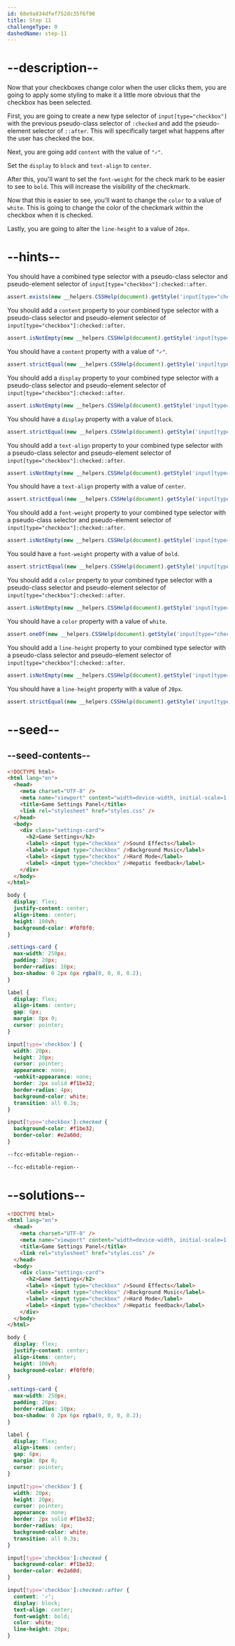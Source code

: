 ```yaml
---
id: 68e9a834dfef752dc35f6f90
title: Step 11
challengeType: 0
dashedName: step-11
---
```


# --description--

Now that your checkboxes change color when the user clicks them, you are going to apply some styling to make it a little more obvious that the checkbox has been selected.

First, you are going to create a new type selector of `input[type="checkbox"]` with the previous pseudo-class selector of `:checked` and add the pseudo-element selector of `::after`.
This will specifically target what happens after the user has checked the box.

Next, you are going add `content` with the value of `"✓"`.

Set the `display` to `block` and `text-align` to `center`.

After this, you'll want to set the `font-weight` for the check mark to be easier to see to `bold`. This will increase the visibility of the checkmark.

Now that this is easier to see, you'll want to change the `color` to a value of `white`. This is going to change the color of the checkmark within the checkbox when it is checked.

Lastly, you are going to alter the `line-height` to a value of `20px`.

# --hints--

You should have a combined type selector with a pseudo-class selector and pseudo-element selector of `input[type="checkbox"]:checked::after`.

```js
assert.exists(new __helpers.CSSHelp(document).getStyle('input[type="checkbox"]:checked::after'));
```

You should add a `content` property to your combined type selector with a pseudo-class selector and pseudo-element selector of `input[type="checkbox"]:checked::after`.

```js
assert.isNotEmpty(new __helpers.CSSHelp(document).getStyle('input[type="checkbox"]:checked::after')?.content);
```

You should have a `content` property with a value of `"✓"`.

```js
assert.strictEqual(new __helpers.CSSHelp(document).getStyle('input[type="checkbox"]:checked::after')?.content, '"✓"');
```

You should add a `display` property to your combined type selector with a pseudo-class selector and pseudo-element selector of `input[type="checkbox"]:checked::after`.

```js
assert.isNotEmpty(new __helpers.CSSHelp(document).getStyle('input[type="checkbox"]:checked::after')?.display);
```

You should have a `display` property with a value of `block`.

```js
assert.strictEqual(new __helpers.CSSHelp(document).getStyle('input[type="checkbox"]:checked::after')?.display, "block");
```

You should add a `text-align` property to your combined type selector with a pseudo-class selector and pseudo-element selector of `input[type="checkbox"]:checked::after`.

```js
assert.isNotEmpty(new __helpers.CSSHelp(document).getStyle('input[type="checkbox"]:checked::after')?.textAlign);
```

You should have a `text-align` property with a value of `center`.

```js
assert.strictEqual(new __helpers.CSSHelp(document).getStyle('input[type="checkbox"]:checked::after')?.textAlign, "center");
```

You should add a `font-weight` property to your combined type selector with a pseudo-class selector and pseudo-element selector of `input[type="checkbox"]:checked::after`.

```js
assert.isNotEmpty(new __helpers.CSSHelp(document).getStyle('input[type="checkbox"]:checked::after')?.fontWeight);
```

You sould have a `font-weight` property with a value of `bold`.

```js
assert.strictEqual(new __helpers.CSSHelp(document).getStyle('input[type="checkbox"]:checked::after')?.fontWeight, "bold");
```

You should add a `color` property to your combined type selector with a pseudo-class selector and pseudo-element selector of `input[type="checkbox"]:checked::after`.

```js
assert.isNotEmpty(new __helpers.CSSHelp(document).getStyle('input[type="checkbox"]:checked::after')?.color);
```

You should have a `color` property with a value of `white`.

```js
assert.oneOf(new __helpers.CSSHelp(document).getStyle('input[type="checkbox"]:checked::after')?.color, ["white", "#ffffff", "rgb(255,255,255)"]);
```

You should add a `line-height` property to your combined type selector with a pseudo-class selector and pseudo-element selector of `input[type="checkbox"]:checked::after`.

```js
assert.isNotEmpty(new __helpers.CSSHelp(document).getStyle('input[type="checkbox"]:checked::after')?.lineHeight);
```

You should have a `line-height` property with a value of `20px`.

```js
assert.strictEqual(new __helpers.CSSHelp(document).getStyle('input[type="checkbox"]:checked::after')?.lineHeight, "20px");
```

# --seed--

## --seed-contents--

```html
<!DOCTYPE html>
<html lang="en">
  <head>
    <meta charset="UTF-8" />
    <meta name="viewport" content="width=device-width, initial-scale=1.0" />
    <title>Game Settings Panel</title>
    <link rel="stylesheet" href="styles.css" />
  </head>
  <body>
    <div class="settings-card">
      <h2>Game Settings</h2>
      <label> <input type="checkbox" />Sound Effects</label>
      <label> <input type="checkbox" />Background Music</label>
      <label> <input type="checkbox" />Hard Mode</label>
      <label> <input type="checkbox" />Hepatic feedback</label>
    </div>
  </body>
</html>
```

```css
body {
  display: flex;
  justify-content: center;
  align-items: center;
  height: 100vh;
  background-color: #f0f0f0;
}

.settings-card {
  max-width: 250px;
  padding: 20px;
  border-radius: 10px;
  box-shadow: 0 2px 6px rgba(0, 0, 0, 0.2);
}

label {
  display: flex;
  align-items: center;
  gap: 6px;
  margin: 8px 0;
  cursor: pointer;
}

input[type='checkbox'] {
  width: 20px;
  height: 20px;
  cursor: pointer;
  appearance: none;
  -webkit-appearance: none;
  border: 2px solid #f1be32;
  border-radius: 4px;
  background-color: white;
  transition: all 0.3s;
}

input[type='checkbox']:checked {
  background-color: #f1be32;
  border-color: #e2a60d;
}

--fcc-editable-region--

--fcc-editable-region--

```

# --solutions--

```html
<!DOCTYPE html>
<html lang="en">
  <head>
    <meta charset="UTF-8" />
    <meta name="viewport" content="width=device-width, initial-scale=1.0" />
    <title>Game Settings Panel</title>
    <link rel="stylesheet" href="styles.css" />
  </head>
  <body>
    <div class="settings-card">
      <h2>Game Settings</h2>
      <label> <input type="checkbox" />Sound Effects</label>
      <label> <input type="checkbox" />Background Music</label>
      <label> <input type="checkbox" />Hard Mode</label>
      <label> <input type="checkbox" />Hepatic feedback</label>
    </div>
  </body>
</html>
```

```css
body {
  display: flex;
  justify-content: center;
  align-items: center;
  height: 100vh;
  background-color: #f0f0f0;
}

.settings-card {
  max-width: 250px;
  padding: 20px;
  border-radius: 10px;
  box-shadow: 0 2px 6px rgba(0, 0, 0, 0.2);
}

label {
  display: flex;
  align-items: center;
  gap: 6px;
  margin: 8px 0;
  cursor: pointer;
}

input[type='checkbox'] {
  width: 20px;
  height: 20px;
  cursor: pointer;
  appearance: none;
  border: 2px solid #f1be32;
  border-radius: 4px;
  background-color: white;
  transition: all 0.3s;
}

input[type='checkbox']:checked {
  background-color: #f1be32;
  border-color: #e2a60d;
}

input[type='checkbox']:checked::after {
  content: '✓';
  display: block;
  text-align: center;
  font-weight: bold;
  color: white;
  line-height: 20px;
}
```

